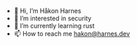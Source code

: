 - 👋 Hi, I’m Håkon Harnes
- 👀 I’m interested in security
- 🌱 I’m currently learning rust
- 📫 How to reach me hakon@harnes.dev

<!---
HakonHarnes/HakonHarnes is a ✨ special ✨ repository because its `README.md` (this file) appears on your GitHub profile.
You can click the Preview link to take a look at your changes.
--->
